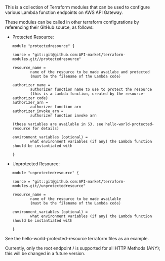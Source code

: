 This is a collection of Terraform modules that can be used to configure various Lambda function endpoints on AWS API Gateway.

These modules can be called in other terraform configurations by referencing their GitHub source, as follows:
* Protected Resource:
    ```HCL
    module "protectedresource" {

    source = "git::git@github.com:API-market/terraform-modules.git//protectedresource"

    resource_name =
            name of the resource to be made availabe and protected
            (must be the filename of the Lambda code)

    authorizer_name =
            authorizer function name to use to protect the resource
            (this is a Lambda function, created by the resource-authorizer code)
    authorizer_arn =
            authorizer function arn
    authorizer_invoke_arn =
            authorizer function invoke arn

    (these variables are available in S3, see hello-world-protected-resource for details)

    environment_variables (optional) =
            what environment variables (if any) the Lambda function should be instantiated with

    }
    ```

* Unprotected Resource:
    ```HCL
    module "unprotectedresource" {

    source = "git::git@github.com:API-market/terraform-modules.git//unprotectedresource"

    resource_name =
            name of the resource to be made available
            (must be the filename of the Lambda code)

    environment_variables (optional) =
            what environment variables (if any) the Lambda function should be instantiated with

    }
    ```

See the hello-world-protected-resource terraform files as an example.

Currently, only the root endpoint / is supported for all HTTP Methods (ANY); this will be changed in a future version.
